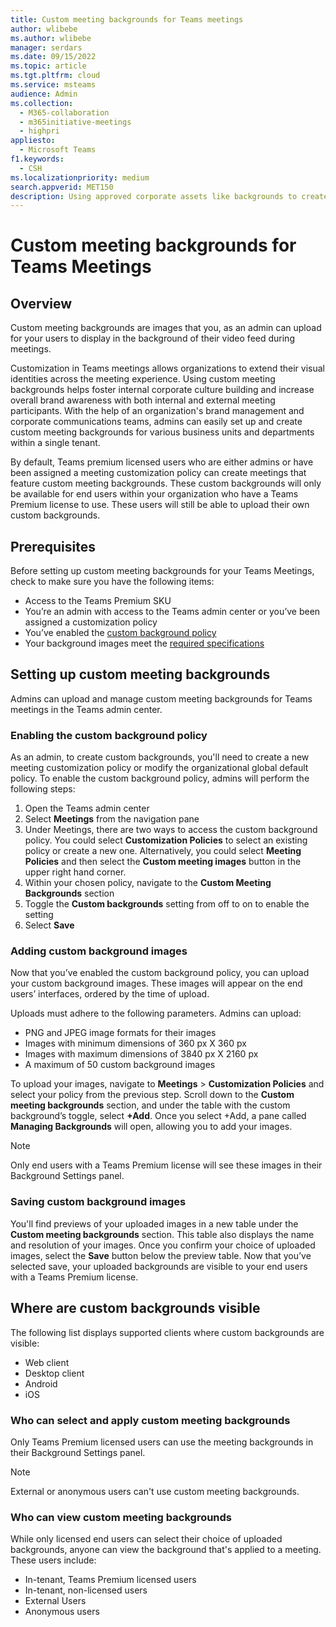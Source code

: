 ```yaml
---
title: Custom meeting backgrounds for Teams meetings
author: wlibebe
ms.author: wlibebe
manager: serdars
ms.date: 09/15/2022
ms.topic: article
ms.tgt.pltfrm: cloud
ms.service: msteams
audience: Admin
ms.collection: 
  - M365-collaboration
  - m365initiative-meetings
  - highpri
appliesto: 
  - Microsoft Teams
f1.keywords:
  - CSH
ms.localizationpriority: medium
search.appverid: MET150
description: Using approved corporate assets like backgrounds to create custom backgrounds for Teams meetings within your organization.
---
```


# Custom meeting backgrounds for Teams Meetings

## Overview

Custom meeting backgrounds are images that you, as an admin can upload for your users to display in the background of their video feed during meetings.

Customization in Teams meetings allows organizations to extend their visual identities across the meeting experience. Using custom meeting backgrounds helps foster internal corporate culture building and increase overall brand awareness with both internal and external meeting participants. With the help of an organization's brand management and corporate communications teams, admins can easily set up and create custom meeting backgrounds for various business units and departments within a single tenant.

By default, Teams premium licensed users who are either admins or have been assigned a meeting customization policy can create meetings that feature custom meeting  backgrounds. These custom backgrounds will only be available for end users within your organization who have a Teams Premium license to use. These users will still be able to upload their own custom backgrounds.

## Prerequisites

Before setting up custom meeting backgrounds for your Teams Meetings, check to make sure you have the following items:

- Access to the Teams Premium SKU
- You’re an admin with access to the Teams admin center or you’ve been assigned a customization policy
- You’ve enabled the [custom background policy](#enabling-the-custom-background-policy)
- Your background images meet the [required specifications](#adding-custom-background-images)

## Setting up custom meeting backgrounds

Admins can upload and manage custom meeting backgrounds for Teams meetings in the Teams admin center.

### Enabling the custom background policy

As an admin, to create custom backgrounds, you'll need to create a new meeting customization policy or modify the organizational global default policy.
To enable the custom background policy, admins will perform the following steps:

1. Open the Teams admin center
2. Select **Meetings** from the navigation pane
3. Under Meetings, there are two ways to access the custom background policy. You could select **Customization Policies** to select an existing policy or create a new one. Alternatively, you could select **Meeting Policies** and then select the **Custom meeting images** button in the upper right hand corner.
4. Within your chosen policy, navigate to the **Custom Meeting Backgrounds** section
5. Toggle the **Custom backgrounds** setting from off to on to enable the setting
6. Select **Save**

### Adding custom background images

Now that you’ve enabled the custom background policy, you can upload your custom background images. These images will appear on the end users’ interfaces, ordered by the time of upload.

Uploads must adhere to the following parameters. Admins can upload:

- PNG and JPEG image formats for their images
- Images with minimum dimensions of 360 px X 360 px
- Images with maximum dimensions of 3840 px X 2160 px
- A maximum of 50 custom background images

To upload your images, navigate to **Meetings** > **Customization Policies** and select your policy from the previous step. Scroll down to the **Custom meeting backgrounds** section, and under the table with the custom background’s toggle, select **+Add**. Once you select +Add, a pane called **Managing Backgrounds** will open, allowing you to add your images.

> [!NOTE]
> Only end users with a Teams Premium license will see these images in their Background Settings panel.

### Saving custom background images

You'll find previews of your uploaded images in a new table under the **Custom meeting backgrounds** section. This table also displays the name and resolution of your images. Once you confirm your choice of uploaded images, select the **Save** button below the preview table. Now that you’ve selected save, your uploaded backgrounds are visible to your end users with a Teams Premium license.

## Where are custom backgrounds visible

The following list displays supported clients where custom backgrounds are visible:

- Web client
- Desktop client
- Android
- iOS

### Who can select and apply custom meeting backgrounds

Only Teams Premium licensed users can use the meeting backgrounds in their Background Settings panel.

> [!NOTE]
> External or anonymous users can't use custom meeting backgrounds.

### Who can view custom meeting backgrounds

While only licensed end users can select their choice of uploaded backgrounds, anyone can view the background that's applied to a meeting. These users include:

- In-tenant, Teams Premium licensed users
- In-tenant, non-licensed users
- External Users
- Anonymous users
